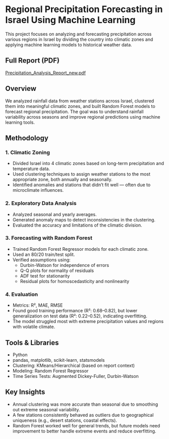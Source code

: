 # Regional Precipitation Forecasting in Israel Using Machine Learning

This project focuses on analyzing and forecasting precipitation across various regions in Israel by dividing the country into climatic zones and applying machine learning models to historical weather data.

##  Full Report (PDF)

[Precipitation_Analysis_Report_new.pdf](./Precipitation_Analysis_Report_new.pdf)

##  Overview

We analyzed rainfall data from weather stations across Israel, clustered them into meaningful climatic zones, and built Random Forest models to forecast regional precipitation. The goal was to understand rainfall variability across seasons and improve regional predictions using machine learning tools.

## Methodology

### 1. Climatic Zoning
- Divided Israel into 4 climatic zones based on long-term precipitation and temperature data.
- Used clustering techniques to assign weather stations to the most appropriate zone, both annually and seasonally.
- Identified anomalies and stations that didn’t fit well — often due to microclimate influences.

### 2. Exploratory Data Analysis
- Analyzed seasonal and yearly averages.
- Generated anomaly maps to detect inconsistencies in the clustering.
- Evaluated the accuracy and limitations of the climatic division.

### 3. Forecasting with Random Forest
- Trained Random Forest Regressor models for each climatic zone.
- Used an 80/20 train/test split.
- Verified assumptions using:
  - Durbin-Watson for independence of errors
  - Q-Q plots for normality of residuals
  - ADF test for stationarity
  - Residual plots for homoscedasticity and nonlinearity

### 4. Evaluation
- Metrics: R², MAE, RMSE
- Found good training performance (R²: 0.68–0.82), but lower generalization on test data (R²: 0.22–0.52), indicating overfitting.
- The model struggled most with extreme precipitation values and regions with volatile climate.

## Tools & Libraries

- Python
- pandas, matplotlib, scikit-learn, statsmodels
- Clustering: KMeans/Hierarchical (based on report context)
- Modeling: Random Forest Regressor
- Time Series Tests: Augmented Dickey-Fuller, Durbin-Watson

## Key Insights

- Annual clustering was more accurate than seasonal due to smoothing out extreme seasonal variability.
- A few stations consistently behaved as outliers due to geographical uniqueness (e.g., desert stations, coastal effects).
- Random Forest worked well for general trends, but future models need improvement to better handle extreme events and reduce overfitting.

